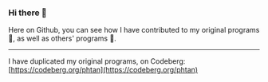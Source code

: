 ### Hi there 👋

Here on Github, you can see how I have contributed to my original programs 🌱, as well as others' programs 👯.

---

I have duplicated my original programs, on Codeberg: [https://codeberg.org/phtan](https://codeberg.org/phtan)
<!--
**phtan/phtan** is a ✨ _special_ ✨ repository because its `README.md` (this file) appears on your GitHub profile.

Here are some ideas to get you started:

- 🔭 I’m currently working on ...
- 🌱 I’m currently learning ...
- 👯 I’m looking to collaborate on ...
- 🤔 I’m looking for help with ...
- 💬 Ask me about ...
- 📫 How to reach me: ...
- 😄 Pronouns: ...
- ⚡ Fun fact: ...
-->
